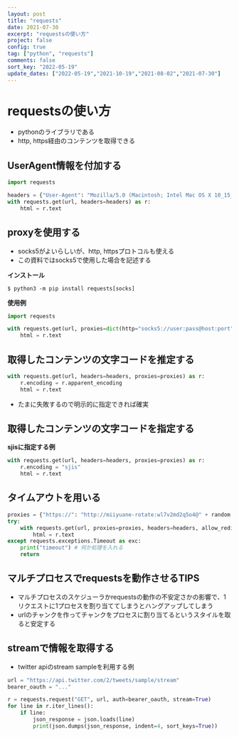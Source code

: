 ```yaml
---
layout: post
title: "requests"
date: 2021-07-30
excerpt: "requestsの使い方"
project: false
config: true
tag: ["python", "requests"]
comments: false
sort_key: "2022-05-19"
update_dates: ["2022-05-19","2021-10-19","2021-08-02","2021-07-30"]
---
```


# requestsの使い方
 - pythonのライブラリである
 - http, https経由のコンテンツを取得できる

## UserAgent情報を付加する

```python
import requests

headers = {"User-Agent": "Mozilla/5.0 (Macintosh; Intel Mac OS X 10_15_7) AppleWebKit/537.36 (KHTML, like Gecko) Chrome/98.0.4758.136 Safari/537.36"}
with requests.get(url, headers=headers) as r:
    html = r.text
```

## proxyを使用する
 - socks5がよいらしいが、http, httpsプロトコルも使える
 - この資料ではsocks5で使用した場合を記述する

**インストール**  

```console
$ python3 -m pip install requests[socks]
```

**使用例**  

```python
import requests

with requests.get(url, proxies=dict(http="socks5://user:pass@host:port", https="socks5://user:pass@host:port")) as r:
	html = r.text
```

## 取得したコンテンツの文字コードを推定する

```python
with requests.get(url, headers=headers, proxies=proxies) as r:
	r.encoding = r.apparent_encoding
	html = r.text
```
 - たまに失敗するので明示的に指定できれば確実

## 取得したコンテンツの文字コードを指定する

**sjisに指定する例**  

```python
with requests.get(url, headers=headers, proxies=proxies) as r:
	r.encoding = "sjis"
	html = r.text
```

## タイムアウトを用いる

```python
proxies = {"https://": "http://miiyuane-rotate:wl7v2md2q5o4@" + random.choice(L)}
try:
    with requests.get(url, proxies=proxies, headers=headers, allow_redirects=False, timeout=10.0) as r:
        html = r.text
except requests.exceptions.Timeout as exc:
    print("timeout") # 何か処理を入れる
    return
```

## マルチプロセスでrequestsを動作させるTIPS
 - マルチプロセスのスケジューラかrequestsの動作の不安定さかの影響で、1リクエストに1プロセスを割り当ててしまうとハングアップしてしまう
 - urlのチャンクを作ってチャンクをプロセスに割り当てるというスタイルを取ると安定する

## streamで情報を取得する
 - twitter apiのstream sampleを利用する例

```python
url = "https://api.twitter.com/2/tweets/sample/stream"
bearer_oauth = "..."

r = requests.request("GET", url, auth=bearer_oauth, stream=True)
for line in r.iter_lines():
    if line:
        json_response = json.loads(line)
        print(json.dumps(json_response, indent=4, sort_keys=True))
```

